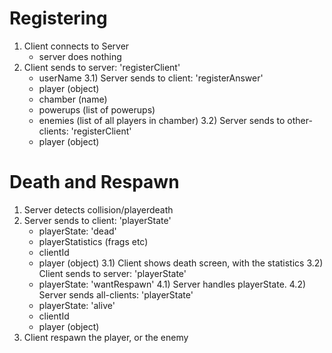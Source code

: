 # Registering

1) Client connects to Server
    - server does nothing
2) Client sends to server: 'registerClient'
    - userName
3.1) Server sends to client: 'registerAnswer'
    - player (object)
    - chamber (name)
    - powerups (list of powerups)
    - enemies (list of all players in chamber)
3.2) Server sends to other-clients: 'registerClient'
    - player (object)


# Death and Respawn

1) Server detects collision/playerdeath
2) Server sends to client: 'playerState'
    - playerState: 'dead'
    - playerStatistics (frags etc)
    - clientId
    - player (object)
3.1) Client shows death screen, with the statistics
3.2) Client sends to server: 'playerState'
    - playerState: 'wantRespawn'
4.1) Server handles playerState.
4.2) Server sends all-clients: 'playerState' 
    - playerState: 'alive'
    - clientId
    - player (object)
5) Client respawn the player, or the enemy


